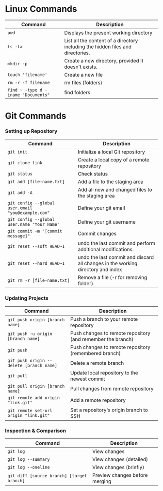 Linux Commands
============
| Command | Description |
| ------- | ----------- |
| `pwd` | Displays the present working directory |
| `ls -la` | List all the content of a directory including the hidden files and directories. |
| `mkdir -p` | Create a new directory, provided it doesn't exists. |
| `touch 'filename'` | Create a new file |
| `rm -r -f filename`	| rm files (folders) |
| `find ~ -type d -iname "Documents"` |  find folders |

Git Commands
============

### Setting up Repository

| Command | Description |
| ------- | ----------- |
| `git init` | Initialize a local Git repository |
| `git clone link` | Create a local copy of a remote repository |
| `git status` | Check status |
| `git add [file-name.txt]` | Add a file to the staging area |
| `git add -A` | Add all new and changed files to the staging area |
| `git config --global user.email "you@example.com"` | Define your git email|
| `git config --global user.name "Your Name"` | Define your git username|
| `git commit -m "[commit message]"` | Commit changes |
| `git reset --soft HEAD~1` | undo the last commit and perform additional modifications. |
| `git reset --hard HEAD~1` | undo the last commit and discard all changes in the working directory and index |
| `git rm -r [file-name.txt]` | Remove a file (-r for removing folder) |

### Updating Projects

| Command | Description |
| ------- | ----------- |
| `git push origin [branch name]` | Push a branch to your remote repository |
| `git push -u origin [branch name]` | Push changes to remote repository (and remember the branch) |
| `git push` | Push changes to remote repository (remembered branch) |
| `git push origin --delete [branch name]` | Delete a remote branch |
| `git pull` | Update local repository to the newest commit |
| `git pull origin [branch name]` | Pull changes from remote repository |
| `git remote add origin "link.git"` | Add a remote repository |
| `git remote set-url origin "link.git"` | Set a repository's origin branch to SSH |

### Inspection & Comparison

| Command | Description |
| ------- | ----------- |
| `git log` | View changes |
| `git log --summary` | View changes (detailed) |
| `git log --oneline` | View changes (briefly) |
| `git diff [source branch] [target branch]` | Preview changes before merging |
